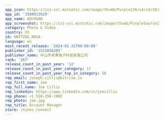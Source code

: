 ```yaml
---
app_icon: https://is1-ssl.mzstatic.com/image/thumb/Purple126/v4/cd/10/4e/cd104ee2-486a-a614-6623-dcabc2034c0b/AppIcon-0-0-1x_U007emarketing-0-7-0-0-85-220.png/1024x1024bb.png
app_id: '1589913929'
app_name: AOCHUAN
app_screenshot: https://is1-ssl.mzstatic.com/image/thumb/PurpleSource115/v4/98/d7/27/98d7272b-33f0-3533-3505-5523d1c1303d/f2d46299-7ecc-4c18-877e-560cb3af4c08__U5168_U666f1__U753b_U677f_1.jpg/1284x2778bb.png
category: Photo & Video
country: US
id: KNYTZDU_R8SA
language: en
most_recent_release: '2024-01-31T00:00:00'
publisher_id: '1522856203'
publisher_name: 中山市央果电子科技有限公司
rank: '267'
release_count_in_past_year: '12'
release_count_in_past_year_category: 17
release_count_in_past_year_top_in_category: 50
rep_email: joseph.cillis@bitrise.io
rep_first_name: Joe
rep_full_name: Joe Cillis
rep_linkedin: https://www.linkedin.com/in/joecillis
rep_phone: +1 518-258-1902
rep_photo: joe.jpg
rep_title: Account Manager
store: itunes_connect
---
```

